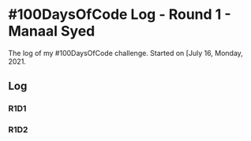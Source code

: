 # #100DaysOfCode Log - Round 1 - Manaal Syed

The log of my #100DaysOfCode challenge. Started on [July 16, Monday, 2021.

## Log

### R1D1 


### R1D2
